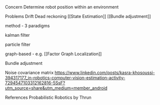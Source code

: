Concern
Determine robot position within an environment

Problems
Drift
Dead reckoning
[[State Estimation]]
[[Bundle adjustment]]

method - 3 paradigms

kalman filter

particle filter

graph-based - e.g. [[Factor Graph Localization]]

Bundle adjustment

Noise covariance matrix
https://www.linkedin.com/posts/kasra-khosoussi-394317177_in-robotics-computer-vision-estimation-activity-7294547103312162816-5SsF?utm_source=share&utm_medium=member_android

References
Probabilistic Robotics by Thrun